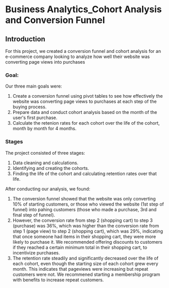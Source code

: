 # Business Analytics_Cohort Analysis and Conversion Funnel

## Introduction <a id='intro'></a>

For this project, we created a conversion funnel and cohort analysis for an e-commerce company looking to analyze how well their website was converting page views into purchases

### Goal: 
Our three main goals were:
1. Create a conversion funnel using pivot tables to see how effectively the website was converting page views to purchases at each step of the buying process. 
2. Prepare data and conduct cohort analysis based on the month of the user's first purchase. 
3. Calculate the retenion rates for each cohort over the life of the cohort, month by month for 4 months.

### Stages 

 
The project consisted of three stages:
 1. Data cleaning and calculations.
 2. Identifying and creating the cohorts.
 3. Finding the life of the cohort and calculating retention rates over that life.


After conducting our analysis, we found:

1. The conversion funnel showed that the website was only converting 10% of starting customers, or those who viewed the website (1st step of funnel) into pahing customers (those who made a purchase, 3rd and final step of funnel).
2. However, the conversion rate from step 2 (shopping cart) to step 3 (purchase) was 36%, which was higher than the conversion rate from step 1 (page view) to step 2 (shopping cart), which was 29%, indicating that once someone had items in their shopping cart, they were more likely to purchase it. We recommended offering discounts to customers if they reached a certain minimum total in their shopping cart, to incentivize purchases.
3. The retention rate steadily and significantly decreased over the life of each cohort, even though the starting size of each cohort grew every month. This indicates that pageviews were increasing but repeat customers were not. We recommened starting a membership program with benefits to increase repeat customers.
